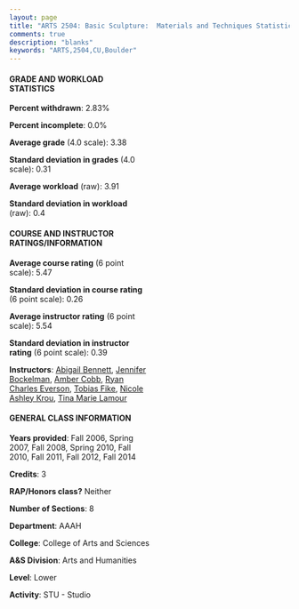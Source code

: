 ```yaml
---
layout: page
title: "ARTS 2504: Basic Sculpture:  Materials and Techniques Statistics"
comments: true
description: "blanks"
keywords: "ARTS,2504,CU,Boulder"
---
```

<head>
<script src="https://ajax.googleapis.com/ajax/libs/jquery/2.1.3/jquery.min.js"></script>
<script src="https://dl.dropboxusercontent.com/s/pc42nxpaw1ea4o9/highcharts.js?dl=0"></script>
<!-- <script src="../assets/js/highcharts.js"></script> -->
<style type="text/css">@font-face {
	font-family: "Bebas Neue";
	src: url(https://www.filehosting.org/file/details/544349/BebasNeue Regular.otf) format("opentype");
	}
	h1.Bebas { 
		font-family: "Bebas Neue", Verdana, Tahoma;
	}
</style>
</head>
<body>
	<div id="container" style="float: right; width: 45%; height: 88%; margin-left: 2.5%; margin-right: 2.5%;"></div>
	<script language="JavaScript">
		$(document).ready(function() {
		var chart = {type: 'column'};
		var title = {text: 'Grade Distribution'};
		var xAxis = {categories: ['A','B','C','D','F'],crosshair: true};
		var yAxis = {min: 0,title: {text: 'Percentage'}};
		var tooltip = {headerFormat: '<center><b><span style="font-size:20px">{point.key}</span></b></center>',
		               pointFormat: '<td style="padding:0"><b>{point.y:.1f}%</b></td>',
		               footerFormat: '</table>',shared: true,useHTML: true};
		var plotOptions = {column: {pointPadding: 0.0,borderWidth: 0}};  
		var credits = {enabled: false};var series= [{name: 'Percent',data: [59.26,29.77,6.31,3.52,1.14,]}];
		var json = {};
		json.chart = chart;
		json.title = title;
		json.tooltip = tooltip;
		json.xAxis = xAxis;
		json.yAxis = yAxis;  
		json.series = series;
		json.plotOptions = plotOptions;  
		json.credits = credits;
		$('#container').highcharts(json);
	});
	</script>
</body>
			   
#### GRADE AND WORKLOAD STATISTICS

**Percent withdrawn**: 2.83%

**Percent incomplete**: 0.0%

**Average grade** (4.0 scale): 3.38

**Standard deviation in grades** (4.0 scale): 0.31

**Average workload** (raw): 3.91

**Standard deviation in workload** (raw): 0.4

#### COURSE AND INSTRUCTOR RATINGS/INFORMATION

**Average course rating** (6 point scale): 5.47

**Standard deviation in course rating** (6 point scale): 0.26

**Average instructor rating** (6 point scale): 5.54

**Standard deviation in instructor rating** (6 point scale): 0.39

**Instructors**: <a href='../../instructors/Abigail_Bennett'>Abigail Bennett</a>, <a href='../../instructors/Jennifer_Bockelman'>Jennifer Bockelman</a>, <a href='../../instructors/Amber_Cobb'>Amber Cobb</a>, <a href='../../instructors/Ryan_Charles_Everson'>Ryan Charles Everson</a>, <a href='../../instructors/Tobias_Fike'>Tobias Fike</a>, <a href='../../instructors/Nicole_Ashley_Krou'>Nicole Ashley Krou</a>, <a href='../../instructors/Tina_Marie_Lamour'>Tina Marie Lamour</a>

#### GENERAL CLASS INFORMATION

**Years provided**: Fall 2006, Spring 2007, Fall 2008, Spring 2010, Fall 2010, Fall 2011, Fall 2012, Fall 2014

**Credits**: 3

**RAP/Honors class?** Neither

**Number of Sections**: 8

**Department**: AAAH

**College**: College of Arts and Sciences

**A&S Division**: Arts and Humanities

**Level**: Lower

**Activity**: STU - Studio
